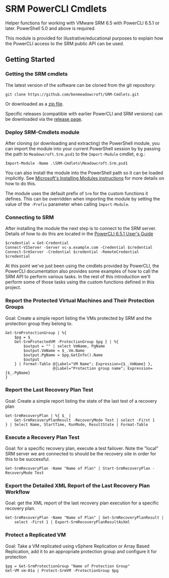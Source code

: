 # SRM PowerCLI Cmdlets

Helper functions for working with VMware SRM 6.5 with PowerCLI 6.5.1 or later. PowerShell 5.0 and above is required.

This module is provided for illustrative/educational purposes to explain how the PowerCLI access to the SRM public API can be used.

## Getting Started

### Getting the SRM cmdlets

The latest version of the software can be cloned from the git repository:

    git clone https://github.com/benmeadowcroft/SRM-Cmdlets.git

Or downloaded as a [zip file](https://github.com/benmeadowcroft/SRM-Cmdlets/archive/master.zip).

Specific releases (compatible with earlier PowerCLI and SRM versions) can be downloaded via the [release page](https://github.com/benmeadowcroft/SRM-Cmdlets/releases).

### Deploy SRM-Cmdlets module

After cloning (or downloading and extracting) the PowerShell module, you can import the module into your current PowerShell session by by passing the path to `Meadowcroft.Srm.psd1` to the `Import-Module` cmdlet, e.g.:

    Import-Module -Name .\SRM-Cmdlets\Meadowcroft.Srm.psd1

You can also install the module into the PowerShell path so it can be loaded implicitly. See [Microsoft's Installing Modules instructions](http://msdn.microsoft.com/en-us/library/dd878350) for more details on how to do this.

The module uses the default prefix of `Srm` for the custom functions it defines. This can be overridden when importing the module by setting the value of the `-Prefix` parameter when calling `Import-Module`.

### Connecting to SRM

After installing the module the next step is to connect to the SRM server. Details of how to do this are located in the [PowerCLI 6.5.1 User's Guide](http://pubs.vmware.com/vsphere-65/topic/com.vmware.powercli.ug.doc/GUID-A5F206CF-264D-4565-8CB9-4ED1C337053F.html)

    $credential = Get-Credential
    Connect-VIServer -Server vc-a.example.com -Credential $credential
    Connect-SrmServer -Credential $credential -RemoteCredential $credential

At this point we've just been using the cmdlets provided by PowerCLI, the PowerCLI documentation also provides some examples of how to call the SRM API to perform various tasks. In the rest of this introduction we'll perform some of those tasks using the custom functions defined in this project.

### Report the Protected Virtual Machines and Their Protection Groups

Goal: Create a simple report listing the VMs protected by SRM and the protection group they belong to.

    Get-SrmProtectionGroup | %{
        $pg = $_
        Get-SrmProtectedVM -ProtectionGroup $pg } | %{
            $output = "" | select VmName, PgName
            $output.VmName = $_.Vm.Name
            $output.PgName = $pg.GetInfo().Name
            $output
        } | Format-Table @{Label="VM Name"; Expression={$_.VmName} },
                         @{Label="Protection group name"; Expression={$_.PgName}
    }

### Report the Last Recovery Plan Test

Goal: Create a simple report listing the state of the last test of a recovery plan

    Get-SrmRecoveryPlan | %{ $_ |
        Get-SrmRecoveryPlanResult -RecoveryMode Test | select -First 1
    } | Select Name, StartTime, RunMode, ResultState | Format-Table


### Execute a Recovery Plan Test

Goal: for a specific recovery plan, execute a test failover. Note the "local" SRM server we are connected to should be the recovery site in order for this to be successful.

    Get-SrmRecoveryPlan -Name "Name of Plan" | Start-SrmRecoveryPlan -RecoveryMode Test

### Export the Detailed XML Report of the Last Recovery Plan Workflow

Goal: get the XML report of the last recovery plan execution for a specific recovery plan.

    Get-SrmRecoveryPlan -Name "Name of Plan" | Get-SrmRecoveryPlanResult |
        select -First 1 | Export-SrmRecoveryPlanResultAsXml

### Protect a Replicated VM

Goal: Take a VM replicated using vSphere Replication or Array Based Replication, add it to an appropriate protection group and configure it for protection

    $pg = Get-SrmProtectionGroup "Name of Protection Group"
    Get-VM vm-01a | Protect-SrmVM -ProtectionGroup $pg
